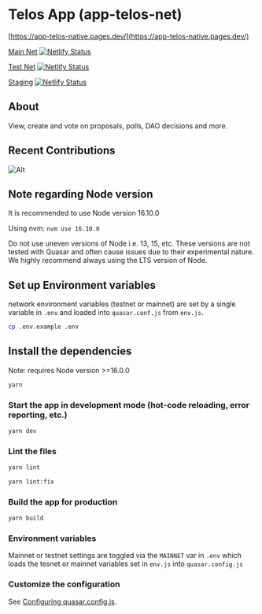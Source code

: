 # Telos App (app-telos-net)

[https://app-telos-native.pages.dev/](https://app-telos-native.pages.dev/)

[Main Net](https://telos-app-native-mainnet.netlify.app/) [![Netlify Status](https://api.netlify.com/api/v1/badges/df3130e3-6286-4f92-8079-47e56acd0abc/deploy-status)](https://app.netlify.com/sites/telos-app-native-mainnet/deploys)

[Test Net](https://telos-app-native-testnet.netlify.app/) [![Netlify Status](https://api.netlify.com/api/v1/badges/9d23d56c-fa1f-4107-acd1-cbcc6805e445/deploy-status)](https://app.netlify.com/sites/telos-app-native-testnet/deploys)

[Staging](https://telos-app-native-staging.netlify.app/) [![Netlify Status](https://api.netlify.com/api/v1/badges/877a1f21-5a5d-42b0-9e8c-3f95cc4b0e69/deploy-status)](https://app.netlify.com/sites/telos-app-native-staging/deploys)

## About
View, create and vote on proposals, polls, DAO decisions and more.

## Recent Contributions

![Alt](https://repobeats.axiom.co/api/embed/fd48297dd5ff515d3c79d35bf68de2f2061d11b9.svg "Repobeats analytics image")

## Note regarding Node version

It is recommended to use Node version 16.10.0

Using nvm: `nvm use 16.10.0`

Do not use uneven versions of Node i.e. 13, 15, etc. These versions are not tested with Quasar and often cause issues due to their experimental nature. We highly recommend always using the LTS version of Node.

## Set up Environment variables

network environment variables (testnet or mainnet) are set by a single variable in `.env` and loaded into `quasar.conf.js` from `env.js`.

```bash
cp .env.example .env
```

## Install the dependencies

Note: requires Node version >=16.0.0

```bash
yarn
```

### Start the app in development mode (hot-code reloading, error reporting, etc.)

```bash
yarn dev
```

### Lint the files

```bash
yarn lint

yarn lint:fix
```

### Build the app for production

```bash
yarn build
```

### Environment variables

Mainnet or testnet settings are toggled via the `MAINNET` var in `.env` which loads the tesnet or mainnet variables set in `env.js` into `quasar.config.js`

### Customize the configuration

See [Configuring quasar.config.js](https://v2.quasar.dev/quasar-cli-webpack/quasar-config-js).
